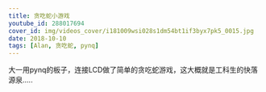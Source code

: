 ```yaml
---
title: 贪吃蛇小游戏
youtube_id: 288017694
cover_id: img/videos_cover/i181009wsi028s1dm54bt1if3byx7pk5_0015.jpg
date: 2018-10-10
tags: [Alan, 贪吃蛇, pynq]
---
```


大一用pynq的板子，连接LCD做了简单的贪吃蛇游戏，这大概就是工科生的快落源泉.....

